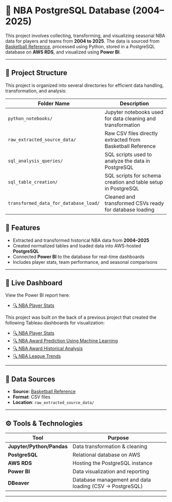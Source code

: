 # 🏀 NBA PostgreSQL Database (2004–2025)

This project involves collecting, transforming, and visualizing seasonal NBA data for players and teams from **2004 to 2025**. The data is sourced from [Basketball Reference](https://www.basketball-reference.com/), processed using Python, stored in a PostgreSQL database on **AWS RDS**, and visualized using **Power BI**.

---

## 📁 Project Structure

This project is organized into several directories for efficient data handling, transformation, and analysis:

| Folder Name                             | Description                                                                 |
|----------------------------------------|-----------------------------------------------------------------------------|
| `python_notebooks/`                    | Jupyter notebooks used for data cleaning and transformation        |
| `raw_extracted_source_data/`          | Raw CSV files directly extracted from Basketball Reference                 |
| `sql_analysis_queries/`                | SQL scripts used to analyze the data in PostgreSQL                         |
| `sql_table_creation/`                  | SQL scripts for schema creation and table setup in PostgreSQL              |
| `transformed_data_for_database_load/` | Cleaned and transformed CSVs ready for database loading                    |

## 📌 Features

- Extracted and transformed historical NBA data from **2004–2025**
- Created normalized tables and loaded data into AWS-hosted **PostgreSQL**
- Connected **Power BI** to the database for real-time dashboards
- Includes player stats, team performance, and seasonal comparisons

---

## 🔗 Live Dashboard

View the Power BI report here:  
- [🔍 NBA Player Stats](https://app.powerbi.com/view?r=eyJrIjoiMDUxNmVjNGYtNzQ3My00OGUxLWFhYTMtMjc3NDk5OTEwYmNlIiwidCI6IjljZjNkNGIxLTBiZTYtNGI4NS1iOTVkLWY4NjRkMmUxN2Q2OCIsImMiOjF9)

This project was built on the back of a previous project that created the following Tableau dashboards for visualization: 
- [🔍 NBA Player Stats](https://public.tableau.com/app/profile/carey.harrell/viz/NBAPlayerAnalysis_17104712376710/PlayerOverTime)
- [🔍 NBA Award Prediction Using Machine Learning](https://public.tableau.com/app/profile/carey.harrell/viz/NBAAwardsPrediction/PlayerOverTime)
- [🔍 NBA Award Historical Analysis](https://public.tableau.com/app/profile/carey.harrell/viz/NBAAwardsAnalysis/PlayerOverTime)
- [🔍 NBA League Trends](https://public.tableau.com/app/profile/carey.harrell/viz/NBALeagueTrends/PlayerOverTime)
---

## 💾 Data Sources

- **Source**: [Basketball Reference](https://www.basketball-reference.com/)
- **Format**: CSV files
- **Location**: `raw_extracted_source_data/`

---

## ⚙️ Tools & Technologies

| Tool                   | Purpose                                           |
|------------------------|---------------------------------------------------|
| **Jupyter/Python/Pandas** | Data transformation & cleaning                |
| **PostgreSQL**         | Relational database on AWS                        |
| **AWS RDS**            | Hosting the PostgreSQL instance                   |
| **Power BI**           | Data visualization and reporting                  |
| **DBeaver**            | Database management and data loading (CSV → PostgreSQL) |

---

